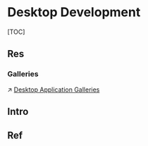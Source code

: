 # Desktop Development

[TOC]



## Res

### Galleries
↗ [Desktop Application Galleries](../🏇%20Galleries/Desktop%20Application%20Galleries/Desktop%20Application%20Galleries.md)



## Intro


## Ref


